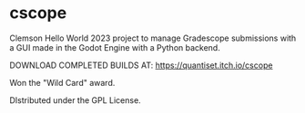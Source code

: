 # cscope
Clemson Hello World 2023 project to manage Gradescope submissions with a GUI made in the Godot Engine with a Python backend. 

DOWNLOAD COMPLETED BUILDS AT:
https://quantiset.itch.io/cscope

Won the "Wild Card" award.

DIstributed under the GPL License.
